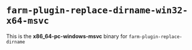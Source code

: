 # `farm-plugin-replace-dirname-win32-x64-msvc`

This is the **x86_64-pc-windows-msvc** binary for `farm-plugin-replace-dirname`
